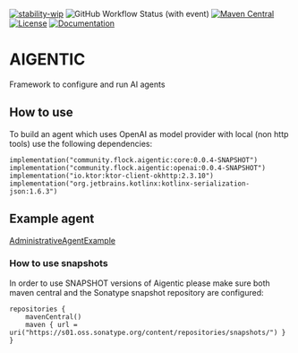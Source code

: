 [![stability-wip](https://img.shields.io/badge/stability-wip-lightgrey.svg)](https://github.com/mkenney/software-guides/blob/master/STABILITY-BADGES.md#work-in-progress)
![GitHub Workflow Status (with event)](https://img.shields.io/github/actions/workflow/status/flock-community/aigentic/build.yml)
[![Maven Central](https://img.shields.io/maven-central/v/community.flock.aigentic/http-tools?color=blue&label=Download)](https://central.sonatype.com/namespace/community.flock.aigentic)
[![License](https://img.shields.io/github/license/flock-community/aigentic?color=yellow)](LICENSE)
[![Documentation](https://img.shields.io/badge/docs-api-a97bff.svg?logo=kotlin)](https://flock-community.github.io/aigentic/)

# AIGENTIC

Framework to configure and run AI agents


## How to use

To build an agent which uses OpenAI as model provider with local (non http tools) use the following dependencies:

```
implementation("community.flock.aigentic:core:0.0.4-SNAPSHOT")
implementation("community.flock.aigentic:openai:0.0.4-SNAPSHOT")
implementation("io.ktor:ktor-client-okhttp:2.3.10")
implementation("org.jetbrains.kotlinx:kotlinx-serialization-json:1.6.3")
```

## Example agent

[AdministrativeAgentExample](src/example/src/commonMain/kotlin/community/flock/aigentic/example/AdministrativeAgentExample.kt)

### How to use snapshots

In order to use SNAPSHOT versions of Aigentic please make sure both maven central and the Sonatype snapshot repository are configured:

```
repositories {
    mavenCentral()
    maven { url = uri("https://s01.oss.sonatype.org/content/repositories/snapshots/") }
}
```